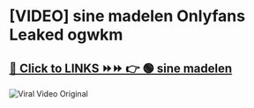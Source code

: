 
 # [VIDEO] sine madelen Onlyfans Leaked ogwkm

## <h2><a href="https://clipsfans.com/sine_madelen&ref=git">🔗 Click to LINKS ⏩⏩ 👉 🟢 sine madelen </a></h2>

<a href="https://clipsfans.com/sine_madelen&ref=git" rel="nofollow" data-target="animated-image.originalLink"><img src="https://i.ibb.co.com/xMMVF88/686577567.gif" alt="Viral Video Original" style="max-width: 100%; display: inline-block;" data-target="animated-image.originalImage"></a>

